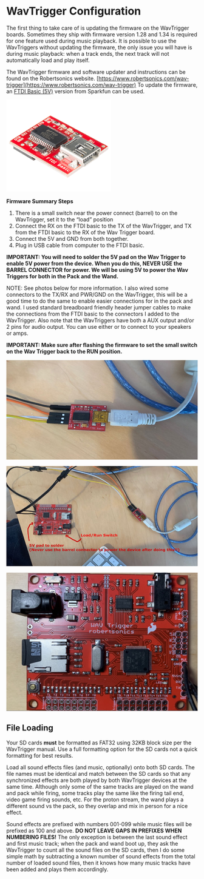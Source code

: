 # WavTrigger Configuration

The first thing to take care of is updating the firmware on the WavTrigger boards. Sometimes they ship with firmware version 1.28 and 1.34 is required for one feature used during music playback. It is possible to use the WavTriggers without updating the firmware, the only issue you will have is during music playback: when a track ends, the next track will not automatically load and play itself.

The WavTrigger firmware and software updater and instructions can be found on the Robertsonics website. [https://www.robertsonics.com/wav-trigger](https://www.robertsonics.com/wav-trigger) To update the firmware, an [FTDI Basic (5V)](https://www.sparkfun.com/products/9716) version from Sparkfun can be used.

![](images/FTDI.png)

**Firmware Summary Steps**

1. There is a small switch near the power connect (barrel) to on the WavTrigger, set it to the “load” position
1. Connect the RX on the FTDI basic to the TX of the WavTrigger, and TX from the FTDI basic to the RX of the Wav Trigger board.
1. Connect the 5V and GND from both together.
1. Plug in USB cable from computer to the FTDI basic.

**IMPORTANT: You will need to solder the 5V pad on the Wav Trigger to enable 5V power from the device. When you do this, NEVER USE the BARREL CONNECTOR for power. We will be using 5V to power the Wav Triggers for both in the Pack and the Wand.**

NOTE: See photos below for more information. I also wired some connectors to the TX/RX and PWR/GND on the WavTrigger, this will be a good time to do the same to enable easier connections for in the pack and wand. I used standard breadboard friendly header jumper cables to make the connections from the FTDI basic to the connectors I added to the WavTrigger. Also note that the WavTriggers have both a AUX output and/or 2 pins for audio output. You can use either or to connect to your speakers or amps.

**IMPORTANT: Make sure after flashing the firmware to set the small switch on the Wav Trigger back to the RUN position.**

![](images/WavTriggerFTDI.jpg)

![](images/WavTrigger5V.jpg)

![](images/WavTrigger.jpg)

## File Loading

Your SD cards **must** be formatted as FAT32 using 32KB block size per the WavTrigger manual. Use a full formatting option for the SD cards not a quick formatting for best results.

Load all sound effects files (and music, optionally) onto both SD cards. The file names must be identical and match between the SD cards so that any synchronized effects are both played by both WavTrigger devices at the same time. Although only some of the same tracks are played on the wand and pack while firing, some tracks play the same like the firing tail end, video game firing sounds, etc. For the proton stream, the wand plays a different sound vs the pack, so they overlap and mix in person for a nice effect.

Sound effects are prefixed with numbers 001-099 while music files will be prefixed as 100 and above. **DO NOT LEAVE GAPS IN PREFIXES WHEN NUMBERING FILES!** The only exception is between the last sound effect and first music track; when the pack and wand boot up, they ask the WavTrigger to count all the sound files on the SD cards, then I do some simple math by subtracting a known number of sound effects from the total number of loaded sound files, then it knows how many music tracks have been added and plays them accordingly.